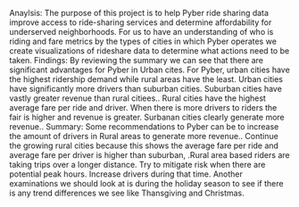 Anaylsis:
The purpose of this project is to help Pyber ride sharing data improve access to ride-sharing services and determine affordability for underserved neighborhoods.  For us to have  an understanding of who is riding  and fare metrics by the types of cities in which Pyber operates we  create visualizations of rideshare data to determine what actions need to be taken.
Findings:
By reviewing the summary we can see that there  are significant advantages for Pyber in Urban cites. For Pyber, urban cities have the highest ridership demand while rural areas have the least. Urban cities have significantly more drivers than suburban cities. Suburban cities  have vastly greater revenue than rural citiees..  Rural cities have the highest average fare per ride and driver. When there is more drivers to riders the fair is higher and revenue is greater. Surbanan cities clearly generate more revenue..
Summary:
Some recommendations to Pyber can be to increase the amount of drivers in Rural areas to generate more revenue..  Continue the growing rural cities because this shows the  average fare per ride and average fare per driver is higher than suburban, .Rural area based riders are taking trips over a longer distance. Try to mitigate risk when there are potential peak hours. Increase drivers during that time. Another examinations we should look at is during the holiday season to see if there is any trend differences we see like Thansgiving and Christmas.


